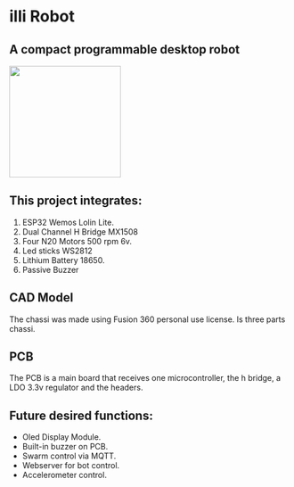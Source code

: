 # illi Robot
## A compact programmable desktop robot

<p float="left">

 <img src="https://github.com/cassio-hsp/illi/assets/38111232/de7fb6f1-fab4-45f6-9aa5-0e9315f7d976"  width="200" /> 

</p>



## This project integrates:
1. ESP32 Wemos Lolin Lite.
2. Dual Channel H Bridge MX1508
3. Four N20 Motors 500 rpm 6v.
4. Led sticks WS2812
5. Lithium Battery 18650.
6. Passive Buzzer
   


## CAD Model

The chassi was made using Fusion 360 personal use license. Is three parts chassi.



## PCB 
The PCB is a main board that receives one microcontroller, the h bridge, a LDO 3.3v regulator and the headers.


## Future desired functions:
* Oled Display Module.
* Built-in buzzer on PCB.
* Swarm control via MQTT.
* Webserver for bot control.
* Accelerometer control.
